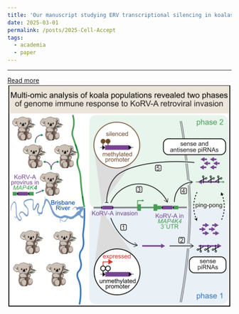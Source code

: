 ```yaml
---
title: 'Our manuscript studying ERV transcriptional silencing in koalas is accepted at Cell'
date: 2025-03-01
permalink: /posts/2025-Cell-Accept
tags:
  - academia
  - paper
---
```


---

[Read more](/publication/2025-Cell-KoRVA-adaptive-response)  
![image](/images/Paper-Cover-2025-Cell.png)  
